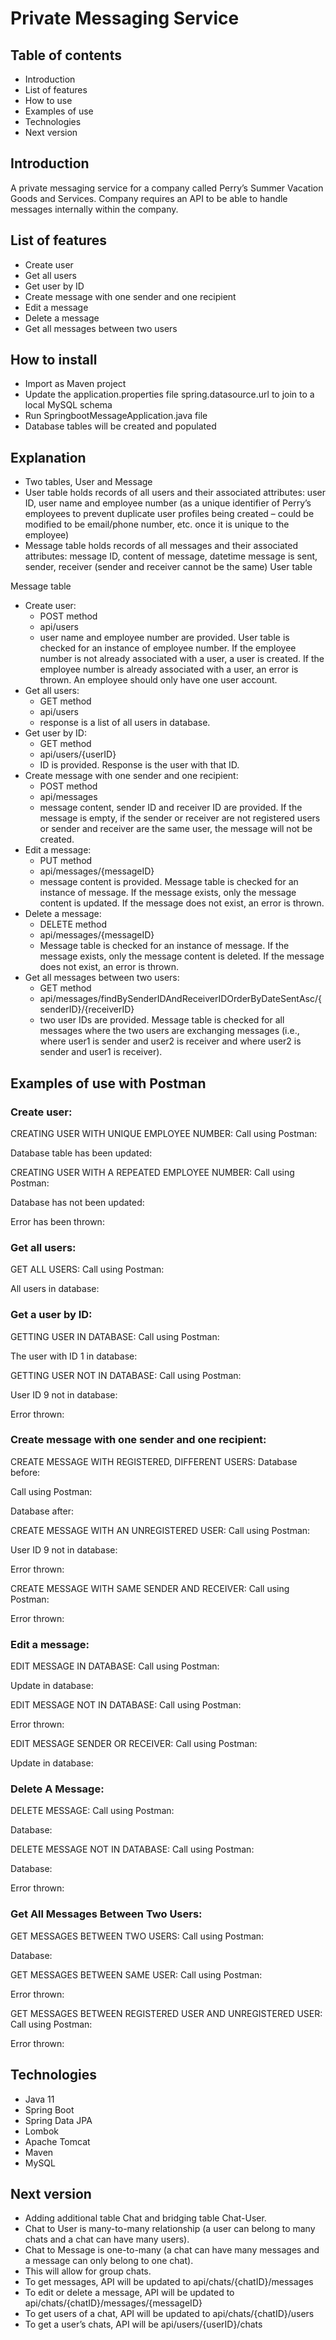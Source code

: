 # Private Messaging Service

## Table of contents
-	Introduction
-	List of features
-	How to use
-	Examples of use
-	Technologies
-	Next version

## Introduction
A private messaging service for a company called Perry’s Summer Vacation Goods and Services. 
Company requires an API to be able to handle messages internally within the company.

## List of features
-	Create user
-	Get all users
-	Get user by ID
-	Create message with one sender and one recipient
-	Edit a message
-	Delete a message
-	Get all messages between two users

## How to install
-	Import as Maven project
-	Update the application.properties file spring.datasource.url to join to a local MySQL schema 
-	Run SpringbootMessageApplication.java file
-	Database tables will be created and populated 

## Explanation
-	Two tables, User and Message
-	User table holds records of all users and their associated attributes: user ID, user name and employee number (as a unique identifier of Perry’s employees to prevent duplicate user profiles being created – could be modified to be email/phone number, etc. once it is unique to the employee)
-	Message table holds records of all messages and their associated attributes: message ID, content of message, datetime message is sent, sender, receiver (sender and receiver cannot be the same)
User table
 
Message table
 
-	Create user: 
    -	POST method
    -	api/users
    -	user name and employee number are provided. User table is checked for an instance of employee number. If the employee number is not already associated with a user, a user is created. If the employee number is already associated with a user, an error is thrown. An employee should only have one user account. 
-	Get all users: 
    -	GET method
    -	api/users
    -	response is a list of all users in database.
-	Get user by ID: 
    -	GET method
    -	api/users/{userID}
    -	ID is provided. Response is the user with that ID.   
-	Create message with one sender and one recipient: 
    -	POST method
    -	api/messages
    -	message content, sender ID and receiver ID are provided. If the message is empty, if the sender or receiver are not registered users or sender and receiver are the same user, the message will not be created. 
-	Edit a message: 
    -	PUT method
    -	api/messages/{messageID}
    -	message content is provided. Message table is checked for an instance of message. If the message exists, only the message content is updated. If the message does not exist, an error is thrown. 
-	Delete a message: 
    -	DELETE method
    -	api/messages/{messageID}
    -	Message table is checked for an instance of message. If the message exists, only the message content is deleted. If the message does not exist, an error is thrown. 
-	Get all messages between two users: 
    -	GET method
    -	api/messages/findBySenderIDAndReceiverIDOrderByDateSentAsc/{senderID}/{receiverID}
    -	two user IDs are provided. Message table is checked for all messages where the two users are exchanging messages (i.e., where user1 is sender and user2 is receiver and where user2 is sender and user1 is receiver). 

## Examples of use with Postman

### Create user:

CREATING USER WITH UNIQUE EMPLOYEE NUMBER:
Call using Postman:
 
Database table has been updated:
 
CREATING USER WITH A REPEATED EMPLOYEE NUMBER:
Call using Postman:
 
Database has not been updated:
 
Error has been thrown:
 
### Get all users:

GET ALL USERS:
Call using Postman:
 
All users in database:
 
### Get a user by ID:
GETTING USER IN DATABASE:
Call using Postman:
 
The user with ID 1 in database:
 

GETTING USER NOT IN DATABASE:
Call using Postman:
 
User ID 9 not in database:
 
Error thrown:
 

### Create message with one sender and one recipient:

CREATE MESSAGE WITH REGISTERED, DIFFERENT USERS:
Database before:
 
Call using Postman:
 
Database after: 
 
CREATE MESSAGE WITH AN UNREGISTERED USER:
Call using Postman:
 
User ID 9 not in database:
 
Error thrown:
 
CREATE MESSAGE WITH SAME SENDER AND RECEIVER:
Call using Postman:
 
Error thrown:
 

### Edit a message:

EDIT MESSAGE IN DATABASE:
Call using Postman:
 
Update in database:
 

EDIT MESSAGE NOT IN DATABASE:
Call using Postman:

 
Error thrown:
 

EDIT MESSAGE SENDER OR RECEIVER:
Call using Postman:
 
Update in database:
 

### Delete A Message:

DELETE MESSAGE:
Call using Postman:
 
Database:
 

DELETE MESSAGE NOT IN DATABASE:
Call using Postman:
 
Database:
 
Error thrown:
 

### Get All Messages Between Two Users:

GET MESSAGES BETWEEN TWO USERS:
Call using Postman:
 
Database:
 

GET MESSAGES BETWEEN SAME USER:
Call using Postman:
 
Error thrown:
 

GET MESSAGES BETWEEN REGISTERED USER AND UNREGISTERED USER:
Call using Postman:
 
Error thrown:
 

## Technologies
-	Java 11
-	Spring Boot
-	Spring Data JPA
-	Lombok
-	Apache Tomcat
-	Maven
-	MySQL 

## Next version
-	Adding additional table Chat and bridging table Chat-User.
-	Chat to User is many-to-many relationship (a user can belong to many chats and a chat can have many users).
-	Chat to Message is one-to-many (a chat can have many messages and a message can only belong to one chat).
-	This will allow for group chats. 
-	To get messages, API will be updated to api/chats/{chatID}/messages
-	To edit or delete a message, API will be updated to api/chats/{chatID}/messages/{messageID}
-	To get users of a chat, API will be updated to api/chats/{chatID}/users
-	To get a user’s chats, API will be api/users/{userID}/chats
